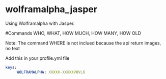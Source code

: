# wolframalpha_jasper
Using Wolframalpha with Jasper.


#Commands
WHO, WHAT, HOW MUCH, HOW MANY, HOW OLD

Note: The command WHERE is not inclued because the api return images, no text


Add this in your profile.yml file
```yml
keys:
     WOLFRAMALPHA: XXXXX-XXXXXV8VL6
```
